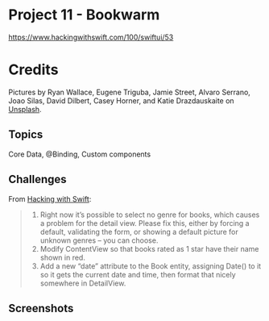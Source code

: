 # Project 11 - Bookwarm

https://www.hackingwithswift.com/100/swiftui/53

# Credits

Pictures by Ryan Wallace, Eugene Triguba, Jamie Street, Alvaro Serrano, Joao Silas, David Dilbert, Casey Horner, and Katie Drazdauskaite on [Unsplash](https://unsplash.com/).

## Topics

Core Data, @Binding, Custom components

## Challenges

From [Hacking with Swift](https://www.hackingwithswift.com/books/ios-swiftui/cupcake-corner-wrap-up):
>1. Right now it’s possible to select no genre for books, which causes a problem for the detail view. Please fix this, either by forcing a default, validating the form, or showing a default picture for unknown genres – you can choose.
>2. Modify ContentView so that books rated as 1 star have their name shown in red.
>3. Add a new “date” attribute to the Book entity, assigning Date() to it so it gets the current date and time, then format that nicely somewhere in DetailView.

## Screenshots
